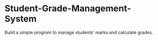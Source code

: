 # Student-Grade-Management-System
Build a simple program to manage students’ marks and calculate grades.
